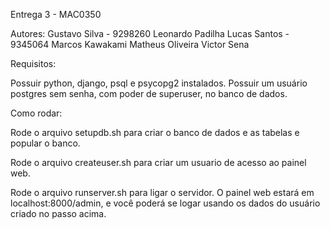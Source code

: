 Entrega 3 - MAC0350

Autores:
Gustavo Silva - 9298260
Leonardo Padilha
Lucas Santos - 9345064
Marcos Kawakami
Matheus Oliveira
Victor Sena


Requisitos:

Possuir python, django, psql e psycopg2 instalados.
Possuir um usuário postgres sem senha, com poder de superuser, no banco de dados.

Como rodar:

Rode o arquivo setupdb.sh para criar o banco de dados e as tabelas e popular o banco.

Rode o arquivo createuser.sh para criar um usuario de acesso ao painel web.

Rode o arquivo runserver.sh para ligar o servidor. O painel web estará em localhost:8000/admin, e você poderá se logar usando os dados do usuário criado no passo acima.
